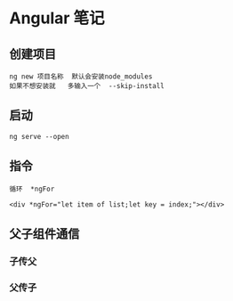 # Angular 笔记

## 创建项目

    ng new 项目名称  默认会安装node_modules 
    如果不想安装就   多输入一个  --skip-install

## 启动

    ng serve --open

## 指令

    循环  *ngFor

    <div *ngFor="let item of list;let key = index;"></div> 

## 父子组件通信

### 子传父

### 父传子
    